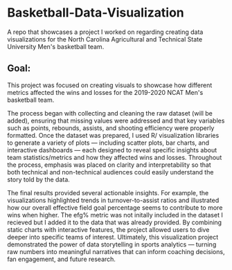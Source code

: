 # Basketball-Data-Visualization
A repo that showcases a project I worked on regarding creating data visualizations for the North Carolina Agricultural and Technical State University Men's basketball team.

## Goal:
This project was focused on creating visuals to showcase how different metrics affected the wins and losses for the 2019-2020 NCAT Men's basketball team.

The process began with collecting and cleaning the raw dataset (will be added), ensuring that missing values were addressed and that key variables such as points, rebounds, assists, and shooting efficiency were properly formatted. Once the dataset was prepared, I used R/ visualization libraries to generate a variety of plots — including scatter plots, bar charts, and interactive dashboards — each designed to reveal specific insights about team statistics/metrics and how they affected wins and losses. Throughout the process, emphasis was placed on clarity and interpretability so that both technical and non-technical audiences could easily understand the story told by the data.

The final results provided several actionable insights. For example, the visualizations highlighted trends in turnover-to-assist ratios and illustrated how our overall effective field goal percentage seems to contribute to more wins when higher. The efg% metric was not initally included in the dataset I recieved but I added it to the data that was already provided. By combining static charts with interactive features, the project allowed users to dive deeper into specific teams of interest. Ultimately, this visualization project demonstrated the power of data storytelling in sports analytics — turning raw numbers into meaningful narratives that can inform coaching decisions, fan engagement, and future research.
